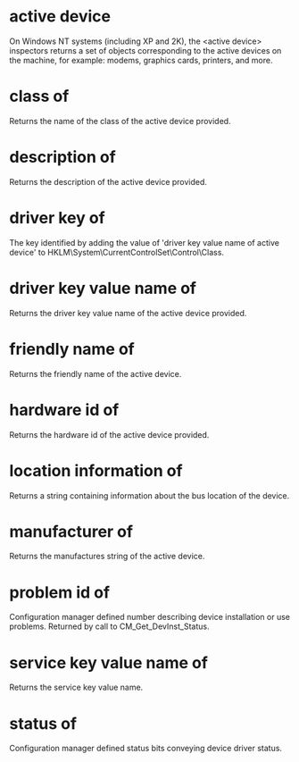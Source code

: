 # active device

On Windows NT systems (including XP and 2K), the &lt;active device&gt; inspectors returns a set of objects corresponding to the active devices on the machine, for example: modems, graphics cards, printers, and more.

# class of <active device>

Returns the name of the class of the active device provided.

# description of <active device>

Returns the description of the active device provided.

# driver key of <active device>

The key identified by adding the value of &#39;driver key value name of active device&#39; to HKLM\System\CurrentControlSet\Control\Class\.

# driver key value name of <active device>

Returns the driver key value name of the active device provided.

# friendly name of <active device>

Returns the friendly name of the active device.

# hardware id of <active device>

Returns the hardware id of the active device provided.

# location information of <active device>

Returns a string containing information about the bus location of the device.

# manufacturer of <active device>

Returns the manufactures string of the active device.

# problem id of <active device>

Configuration manager defined number describing device installation or use problems. Returned by call to CM_Get_DevInst_Status.

# service key value name of <active device>

Returns the service key value name.

# status of <active device>

Configuration manager defined status bits conveying device driver status.
